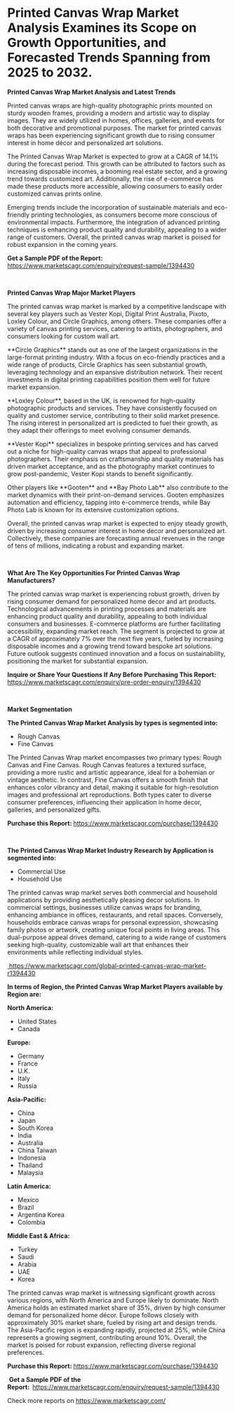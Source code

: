 <p><h1>Printed Canvas Wrap Market Analysis Examines its Scope on Growth Opportunities, and Forecasted Trends Spanning from 2025 to 2032.</h1></p><p><strong>Printed Canvas Wrap Market Analysis and Latest Trends</strong></p>
<p><p>Printed canvas wraps are high-quality photographic prints mounted on sturdy wooden frames, providing a modern and artistic way to display images. They are widely utilized in homes, offices, galleries, and events for both decorative and promotional purposes. The market for printed canvas wraps has been experiencing significant growth due to rising consumer interest in home décor and personalized art solutions. </p><p>The Printed Canvas Wrap Market is expected to grow at a CAGR of 14.1% during the forecast period. This growth can be attributed to factors such as increasing disposable incomes, a booming real estate sector, and a growing trend towards customized art. Additionally, the rise of e-commerce has made these products more accessible, allowing consumers to easily order customized canvas prints online. </p><p>Emerging trends include the incorporation of sustainable materials and eco-friendly printing technologies, as consumers become more conscious of environmental impacts. Furthermore, the integration of advanced printing techniques is enhancing product quality and durability, appealing to a wider range of customers. Overall, the printed canvas wrap market is poised for robust expansion in the coming years.</p></p>
<p><strong>Get a Sample PDF of the Report:&nbsp;</strong> <a href="https://www.marketscagr.com/enquiry/request-sample/1394430?utm_campaign=2653&utm_medium=2&utm_source=Github&utm_content=ia&utm_term=22032025&utm_id=printed-canvas-wrap">https://www.marketscagr.com/enquiry/request-sample/1394430</a></p>
<p>&nbsp;</p>
<p><strong>Printed Canvas Wrap Major Market Players</strong></p>
<p><p>The printed canvas wrap market is marked by a competitive landscape with several key players such as Vester Kopi, Digital Print Australia, Pixoto, Loxley Colour, and Circle Graphics, among others. These companies offer a variety of canvas printing services, catering to artists, photographers, and consumers looking for custom wall art.</p><p>**Circle Graphics** stands out as one of the largest organizations in the large-format printing industry. With a focus on eco-friendly practices and a wide range of products, Circle Graphics has seen substantial growth, leveraging technology and an expansive distribution network. Their recent investments in digital printing capabilities position them well for future market expansion.</p><p>**Loxley Colour**, based in the UK, is renowned for high-quality photographic products and services. They have consistently focused on quality and customer service, contributing to their solid market presence. The rising interest in personalized art is predicted to fuel their growth, as they adapt their offerings to meet evolving consumer demands.</p><p>**Vester Kopi** specializes in bespoke printing services and has carved out a niche for high-quality canvas wraps that appeal to professional photographers. Their emphasis on craftsmanship and quality materials has driven market acceptance, and as the photography market continues to grow post-pandemic, Vester Kopi stands to benefit significantly.</p><p>Other players like **Gooten** and **Bay Photo Lab** also contribute to the market dynamics with their print-on-demand services. Gooten emphasizes automation and efficiency, tapping into e-commerce trends, while Bay Photo Lab is known for its extensive customization options.</p><p>Overall, the printed canvas wrap market is expected to enjoy steady growth, driven by increasing consumer interest in home decor and personalized art. Collectively, these companies are forecasting annual revenues in the range of tens of millions, indicating a robust and expanding market.</p></p>
<p>&nbsp;</p>
<p><strong>What Are The Key Opportunities For Printed Canvas Wrap Manufacturers?</strong></p>
<p><p>The printed canvas wrap market is experiencing robust growth, driven by rising consumer demand for personalized home decor and art products. Technological advancements in printing processes and materials are enhancing product quality and durability, appealing to both individual consumers and businesses. E-commerce platforms are further facilitating accessibility, expanding market reach. The segment is projected to grow at a CAGR of approximately 7% over the next five years, fueled by increasing disposable incomes and a growing trend toward bespoke art solutions. Future outlook suggests continued innovation and a focus on sustainability, positioning the market for substantial expansion.</p></p>
<p><strong>Inquire or Share Your Questions If Any Before Purchasing This Report:</strong> <a href="https://www.marketscagr.com/enquiry/pre-order-enquiry/1394430?utm_campaign=2653&utm_medium=2&utm_source=Github&utm_content=ia&utm_term=22032025&utm_id=printed-canvas-wrap">https://www.marketscagr.com/enquiry/pre-order-enquiry/1394430</a></p>
<p>&nbsp;</p>
<p><strong>Market Segmentation</strong></p>
<p><strong>The Printed Canvas Wrap Market Analysis by types is segmented into:</strong></p>
<p><ul><li>Rough Canvas</li><li>Fine Canvas</li></ul></p>
<p><p>The Printed Canvas Wrap market encompasses two primary types: Rough Canvas and Fine Canvas. Rough Canvas features a textured surface, providing a more rustic and artistic appearance, ideal for a bohemian or vintage aesthetic. In contrast, Fine Canvas offers a smooth finish that enhances color vibrancy and detail, making it suitable for high-resolution images and professional art reproductions. Both types cater to diverse consumer preferences, influencing their application in home decor, galleries, and personalized gifts.</p></p>
<p><strong>Purchase this Report:&nbsp;</strong><a href="https://www.marketscagr.com/purchase/1394430?utm_campaign=2653&utm_medium=2&utm_source=Github&utm_content=ia&utm_term=22032025&utm_id=printed-canvas-wrap">https://www.marketscagr.com/purchase/1394430</a></p>
<p>&nbsp;</p>
<p><strong>The Printed Canvas Wrap Market Industry Research by Application is segmented into:</strong></p>
<p><ul><li>Commercial Use</li><li>Household Use</li></ul></p>
<p><p>The printed canvas wrap market serves both commercial and household applications by providing aesthetically pleasing decor solutions. In commercial settings, businesses utilize canvas wraps for branding, enhancing ambiance in offices, restaurants, and retail spaces. Conversely, households embrace canvas wraps for personal expression, showcasing family photos or artwork, creating unique focal points in living areas. This dual-purpose appeal drives demand, catering to a wide range of customers seeking high-quality, customizable wall art that enhances their environments while reflecting individual styles.</p></p>
<p><a href="https://www.marketscagr.com/global-printed-canvas-wrap-market-r1394430?utm_campaign=2653&utm_medium=2&utm_source=Github&utm_content=ia&utm_term=22032025&utm_id=printed-canvas-wrap">&nbsp;https://www.marketscagr.com/global-printed-canvas-wrap-market-r1394430</a></p>
<p><strong>In terms of Region, the Printed Canvas Wrap Market Players available by Region are:</strong></p>
<p>
    <p> <strong> North America: </strong>
        <ul>
            <li>United States</li>
            <li>Canada</li>
        </ul>
        </p> 
    <p> <strong> Europe: </strong>
        <ul>
            <li>Germany</li>
            <li>France</li>
            <li>U.K.</li>
            <li>Italy</li>
            <li>Russia</li>
        </ul>
        </p> 
    <p> <strong> Asia-Pacific: </strong>
        <ul>
            <li>China</li>
            <li>Japan</li>
            <li>South Korea</li>
            <li>India</li>
            <li>Australia</li>
            <li>China Taiwan</li>
            <li>Indonesia</li>
            <li>Thailand</li>
            <li>Malaysia</li>
        </ul>
        </p> 
    <p> <strong> Latin America: </strong>
        <ul>
            <li>Mexico</li>
            <li>Brazil</li>
            <li>Argentina Korea</li>
            <li>Colombia</li>
        </ul>
        </p> 
    <p> <strong> Middle East & Africa: </strong>
        <ul>
            <li>Turkey</li>
            <li>Saudi</li>
            <li>Arabia</li>
            <li>UAE</li>
            <li>Korea</li>
        </ul>
    </p>
    </p>
<p><p>The printed canvas wrap market is witnessing significant growth across various regions, with North America and Europe likely to dominate. North America holds an estimated market share of 35%, driven by high consumer demand for personalized home décor. Europe follows closely with approximately 30% market share, fueled by rising art and design trends. The Asia-Pacific region is expanding rapidly, projected at 25%, while China represents a growing segment, contributing around 10%. Overall, the market is poised for robust expansion, reflecting diverse regional preferences.</p></p>
<p><strong>Purchase this Report: </strong><a href="https://www.marketscagr.com/purchase/1394430?utm_campaign=2653&utm_medium=2&utm_source=Github&utm_content=ia&utm_term=22032025&utm_id=printed-canvas-wrap">https://www.marketscagr.com/purchase/1394430</a></p>
<p>&nbsp;<strong>Get a Sample PDF of the Report:&nbsp;&nbsp;</strong><a href="https://www.marketscagr.com/enquiry/request-sample/1394430?utm_campaign=2653&utm_medium=2&utm_source=Github&utm_content=ia&utm_term=22032025&utm_id=printed-canvas-wrap">https://www.marketscagr.com/enquiry/request-sample/1394430</a></p>
<p><strong></strong></p>
<p>Check more reports on <a href="https://www.marketscagr.com/?utm_campaign=2653&utm_medium=2&utm_source=Github&utm_content=ia&utm_term=22032025&utm_id=printed-canvas-wrap">https://www.marketscagr.com/</a></p>